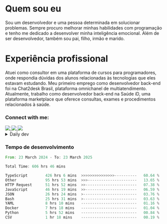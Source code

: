 # Quem sou eu
Sou um desenvolvedor e uma pessoa determinada em solucionar problemas. Sempre procuro melhorar minhas habilidades com programação e tenho me dedicado a desenvolver minha inteligência emocional. Além de ser desenvolvedor, também sou pai, filho, irmão e marido.

# Experiência profissional
Atuei como consultor em uma plataforma de cursos para programadores, onde respondia dúvidas dos alunos relacionadas às tecnologias que eles estavam estudando.
Meu primeiro emprego como desenvolvedor back-end foi na Chat2desk Brasil, plataforma omnichanel de multiatendimento.
Atualmente, trabalho como desenvolvedor back-end na Saúde iD, uma plataforma marketplace que oferece consultas, exames e procedimentos relacionados à saúde.

### Connect with me:
<a href="https://www.linkedin.com/in/theusmoreira" target="_blank" >
<img src="https://img.shields.io/badge/linkedin-%230077B5.svg?&style=for-the-badge&logo=linkedin&logoColor=white ">
</a>
<a href="https://www.instagram.com/matheus.s.moreira/" target="_blank">
<img src="https://img.shields.io/badge/instagram-%23E4405F.svg?&style=for-the-badge&logo=instagram&logoColor=white">
</a>
<a href="mailto:matheussm301@gmail.com"  target="_blank">
<img src="https://img.shields.io/badge/gmail-%23E4405F.svg?&style=for-the-badge&logo=gmail&logoColor=white">
</a>


<details>
  <summary>Daily dev </summary>
<p>
  <a href="https://app.daily.dev/matheussantos"><img src="https://github.com/matheus-santos-moreira/matheus-santos-moreira/blob/master/devcard.svg" width="200" alt="Matheus Santos's Dev Card"/></a>
 </p>
</details>

<h3>Tempo de desenvolvimento</h3>

<!--START_SECTION:waka-->

```rust
From: 23 March 2024 - To: 23 March 2025

Total Time: 606 hrs 46 mins

TypeScript        426 hrs 6 mins  >>>>>>>>>>>>>>>----------   60.64 %
Other             95 hrs 53 mins  >>>----------------------   13.65 %
HTTP Request      51 hrs 52 mins  >>-----------------------   07.38 %
JavaScript        46 hrs 19 mins  >>-----------------------   06.59 %
JSON              26 hrs 24 mins  >------------------------   03.76 %
Bash              25 hrs 31 mins  >------------------------   03.63 %
YAML              8 hrs 10 mins   -------------------------   01.16 %
Docker            7 hrs 18 mins   -------------------------   01.04 %
Python            5 hrs 52 mins   -------------------------   00.84 %
CSV               1 hr 18 mins    -------------------------   00.19 %
```

<!--END_SECTION:waka-->
